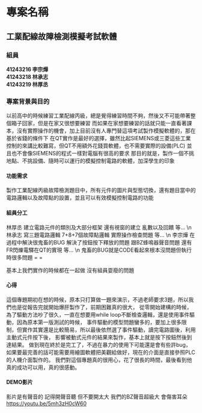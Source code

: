 # 專案名稱

## 工業配線故障檢測模擬考試軟體

### 組員
__41243216 李宗燁__  
__41243218 林承志__  
__41243219 林厚丞__

### 專案背景與目的

以前高中的時候練習工業配線丙級，總是覺得練習時間不夠，然後又不可能帶著整個箱子回家，但是在家又很想要練習
而如果在家想要練習的話就只能一直看著課本，沒有實際操作的機會，加上目前沒有人專門替這項考試製作模擬軟體的，那在基於省錢的條件下
在QT實作是最好的選擇，雖然比起SIEMENS或三菱這些工業控制的來講比較難寫，但QT不用額外花錢買軟體，也不需要實際的設備(PLC)
並且也不會像SIEMENS的程式一樣對電腦有很高的要求
那目的就是，製作一個不挑地點、不挑設備、隨時可以運行的模擬控制電路的軟體，加深學生的印象

#### 功能需求

製作工業配線丙級故障檢測題目中，所有元件的圖片與型態切換，還有題目當中的電路邏輯以及故障點的設置，並且可以有效模擬控制電路的功能

#### 組員分工

林厚丞 建立電路元件的類別及大部分框架 還有視窗的建立 亂數以及回饋 等... \n
林承志 寫三題電路邏輯 7+8+7個故障點邏輯 實際操作檢查問題 等... \n
李宗燁 在過程中解決很鬼畜的BUG 解決了按鈕按下釋放的問題 跟BZ蜂鳴器聲音問題 還有FR閃爍電驛在QT的實現 等... \n
鬼畜的BUG就是CODE看起來根本沒問題但執行時很多問題 = = 

基本上我們實作的時候都在一起做 沒有組員耍廢的問題 

#### 心得

這個專題期初在想的時候，原本只打算做一題來演示，不過老師要求3題，所以我們也是從報告完就開始爆肝製作了，前期困難真的很大，
從零開始建構的時候，為了驅動方法吵了很久，一直在想要用while loop不斷檢查邏輯，還是使用事件驅動，因為原本第一版測試的時候，
事件驅動的模型問題蠻多的，要加上很多限制，但實作其實還是比較簡易，所以最後依然選了事件驅動，讀完電路圖後，利用主動式元件按下後，
影響被動式元件的結果來製作，基本上就是按下按鈕然後到達結果。
做到現在終於是完工了，不過在暴力的使用下可能還是會有些許bug，如果要最完善的話可能需要用繪圖軟體把美觀給做好，現在的介面是直接參照PLC的人機介面製作的。
我們對這個專題真的很用心，花了很長的時間，最後看到他真的成功可以用，真的很感動。

#### DEMO影片

影片是有聲音的 記得開聲音聽 但不要開太大 我們的BZ聲音超級大 會傷害耳朵
https://youtu.be/5mh3zH0cW60
